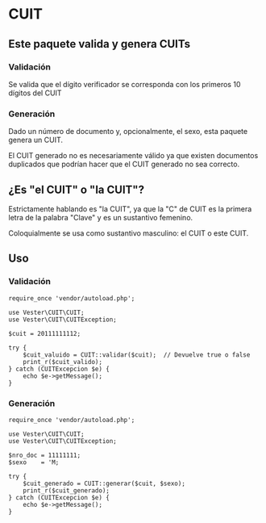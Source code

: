 # CUIT

## Este paquete valida y genera CUITs

### Validación

Se valida que el dígito verificador se corresponda con los primeros 10 dígitos del CUIT

### Generación

Dado un número de documento y, opcionalmente, el sexo, esta paquete genera un CUIT.

El CUIT generado no es necesariamente válido ya que existen documentos duplicados que podrían hacer que el CUIT generado no sea correcto.

## ¿Es "el CUIT" o "la CUIT"?

Estrictamente hablando es "la CUIT", ya que la "C" de CUIT es la primera letra de la palabra "Clave" y es un sustantivo femenino.

Coloquialmente se usa como sustantivo masculino: el CUIT o este CUIT.

## Uso

### Validación

```
require_once 'vendor/autoload.php';

use Vester\CUIT\CUIT;
use Vester\CUIT\CUITException;

$cuit = 20111111112;

try {
    $cuit_valuido = CUIT::validar($cuit);  // Devuelve true o false
    print_r($cuit_valido);
} catch (CUITExcepcion $e) {
    echo $e->getMessage();
}

```

### Generación

```
require_once 'vendor/autoload.php';

use Vester\CUIT\CUIT;
use Vester\CUIT\CUITException;

$nro_doc = 11111111;
$sexo    = 'M;

try {
    $cuit_generado = CUIT::generar($cuit, $sexo);
    print_r($cuit_generado);
} catch (CUITExcepcion $e) {
    echo $e->getMessage();
}

```

